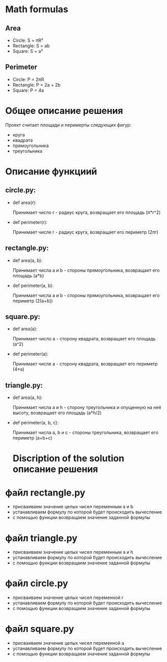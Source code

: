 # Math formulas
## Area
- Circle: S = πR²
- Rectangle: S = ab
- Square: S = a²

## Perimeter
- Circle: P = 2πR
- Rectangle: P = 2a + 2b
- Square: P = 4a
# Общее описание решения 
Проект считает площади и перимерты следующих фигур: 
- круга
- квадрата
- прямоугольника
- треугольника

# Описание функциий
## circle.py:
- def area(r):

     Принимает число r - радиус круга, возвращает его площадь (π*r^2)

- def perimeter(r):

     Принимает числе r - радиус круга, возвращает его периметр (2*π*r)

## rectangle.py:
- def area(a, b):

     Принимает числа a и b - стороны прямоугольника, возвращает его площадь (a*b)

- def perimeter(a, b):

     Принимает числа a и b - стороны прямоугольника, возвращает его периметр (2(a+b))

## square.py:
- def area(a):

     Принимает число a - сторону квадрата, возвращает его площадь (a^2)

- def perimeter(a):

     Принимает числе a - сторону квадрата, возвращает его периметр (4*a)

## triangle.py:
- def area(a, h):

     Принимает числа a и h - сторону треугольника и опущенную на неё высоту, возвращает его площадь (a*h/2)

- def perimeter(a, b, c):

     Принимает числа a, b и c - стороны треугольника, возвращает его периметр (a+b+c)



     # Discription of the solution описание решения

 # файл rectangle.py
 - присваиваем значение целых чисел  переменным а и b
 - устанавливаем формулу по которой будет происходить вычесление
 - с помощью функции возвращаем значение заданной формулы


 # файл  triangle.py
 - присваиваем значение целых чисел  переменным а и h
 - устанавливаем формулу по которой будет происходить вычесление
 - с помощью функции возвращаем значение заданной формулы


 # файл circle.py
 - присваиваем значение целых чисел  переменной r
 - устанавливаем формулу по которой будет происходить вычесление
 - с помощью функции возвращаем значение заданной формулы


 # файл square.py
 - присваиваем значение целых чисел  переменной а 
 - устанавливаем формулу по которой будет происходить вычесление
 - с помощью функции возвращаем значение заданной формулы
